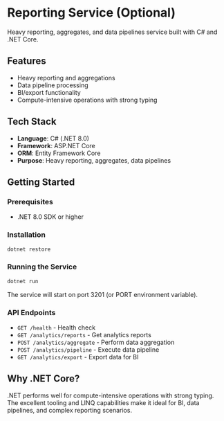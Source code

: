 # Reporting Service (Optional)

Heavy reporting, aggregates, and data pipelines service built with C# and .NET Core.

## Features

- Heavy reporting and aggregations
- Data pipeline processing
- BI/export functionality
- Compute-intensive operations with strong typing

## Tech Stack

- **Language**: C# (.NET 8.0)
- **Framework**: ASP.NET Core
- **ORM**: Entity Framework Core
- **Purpose**: Heavy reporting, aggregates, data pipelines

## Getting Started

### Prerequisites

- .NET 8.0 SDK or higher

### Installation

```bash
dotnet restore
```

### Running the Service

```bash
dotnet run
```

The service will start on port 3201 (or PORT environment variable).

### API Endpoints

- `GET /health` - Health check
- `GET /analytics/reports` - Get analytics reports
- `POST /analytics/aggregate` - Perform data aggregation
- `POST /analytics/pipeline` - Execute data pipeline
- `GET /analytics/export` - Export data for BI

## Why .NET Core?

.NET performs well for compute-intensive operations with strong typing. The excellent tooling and LINQ capabilities make it ideal for BI, data pipelines, and complex reporting scenarios.

